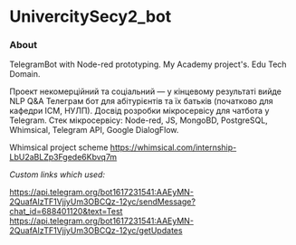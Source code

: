 UnivercitySecy2_bot
===================

### About

TelegramBot with Node-red prototyping. My Academy project's. Edu Tech Domain. 

Проект некомерційний та соціальний — у кінцевому результаті вийде NLP Q&A Телеграм бот для абітурієнтів та їх батьків (початково для кафедри ІСМ, НУЛП). 
Досвід розробки мікросервісу для чатбота у Telegram.
Стек мікросервісу: Node-red, JS, MongoBD, PostgreSQL, Whimsical, Telegram API, Google DialogFlow.

Whimsical project scheme  https://whimsical.com/internship-LbU2aBLZp3Fgede6Kbvq7m



*Custom links which used:*

https://api.telegram.org/bot1617231541:AAEyMN-2QuafAlzTF1VjjyUm3OBCQz-12yc/sendMessage?chat_id=688401120&text=Test
https://api.telegram.org/bot1617231541:AAEyMN-2QuafAlzTF1VjjyUm3OBCQz-12yc/getUpdates
